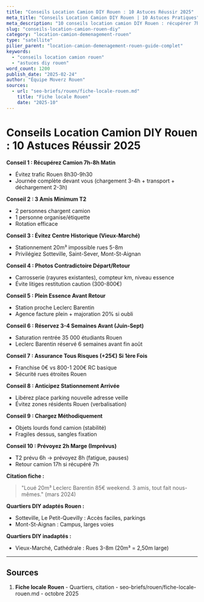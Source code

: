 ```yaml
---
title: "Conseils Location Camion DIY Rouen : 10 Astuces Réussir 2025"
meta_title: "Conseils Location Camion DIY Rouen | 10 Astuces Pratiques"
meta_description: "10 conseils location camion DIY Rouen : récupérer 7h matin (éviter trafic), 3 amis min, éviter centre historique, photos contradictoire, plein essence. Guide."
slug: "conseils-location-camion-rouen-diy"
category: "location-camion-demenagement-rouen"
type: "satellite"
pilier_parent: "location-camion-demenagement-rouen-guide-complet"
keywords:
  - "conseils location camion rouen"
  - "astuces diy rouen"
word_count: 1200
publish_date: "2025-02-24"
author: "Équipe Moverz Rouen"
sources:
  - url: "seo-briefs/rouen/fiche-locale-rouen.md"
    title: "Fiche locale Rouen"
    date: "2025-10"
---
```


# Conseils Location Camion DIY Rouen : 10 Astuces Réussir 2025

**Conseil 1 : Récupérez Camion 7h-8h Matin**
- Évitez trafic Rouen 8h30-9h30
- Journée complète devant vous (chargement 3-4h + transport + déchargement 2-3h)

**Conseil 2 : 3 Amis Minimum T2**
- 2 personnes chargent camion
- 1 personne organise/étiquette
- Rotation efficace

**Conseil 3 : Évitez Centre Historique (Vieux-Marché)**
- Stationnement 20m³ impossible rues 5-8m
- Privilégiez Sotteville, Saint-Sever, Mont-St-Aignan

**Conseil 4 : Photos Contradictoire Départ/Retour**
- Carrosserie (rayures existantes), compteur km, niveau essence
- Évite litiges restitution caution (300-800€)

**Conseil 5 : Plein Essence Avant Retour**
- Station proche Leclerc Barentin
- Agence facture plein + majoration 20% si oubli

**Conseil 6 : Réservez 3-4 Semaines Avant (Juin-Sept)**
- Saturation rentrée 35 000 étudiants Rouen
- Leclerc Barentin réservé 6 semaines avant fin août

**Conseil 7 : Assurance Tous Risques (+25€) Si 1ère Fois**
- Franchise 0€ vs 800-1 200€ RC basique
- Sécurité rues étroites Rouen

**Conseil 8 : Anticipez Stationnement Arrivée**
- Libérez place parking nouvelle adresse veille
- Évitez zones résidents Rouen (verbalisation)

**Conseil 9 : Chargez Méthodiquement**
- Objets lourds fond camion (stabilité)
- Fragiles dessus, sangles fixation

**Conseil 10 : Prévoyez 2h Marge (Imprévus)**
- T2 prévu 6h → prévoyez 8h (fatigue, pauses)
- Retour camion 17h si récupéré 7h

**Citation fiche :**  
> "Loué 20m³ Leclerc Barentin 85€ weekend. 3 amis, tout fait nous-mêmes." (mars 2024)

**Quartiers DIY adaptés Rouen :**
- Sotteville, Le Petit-Quevilly : Accès faciles, parkings
- Mont-St-Aignan : Campus, larges voies

**Quartiers DIY inadaptés :**
- Vieux-Marché, Cathédrale : Rues 3-8m (20m³ = 2,50m large)

---

## Sources

1. **Fiche locale Rouen** - Quartiers, citation - seo-briefs/rouen/fiche-locale-rouen.md - octobre 2025

